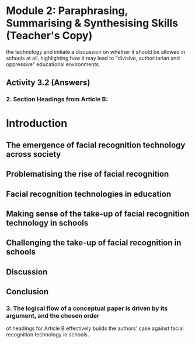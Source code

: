<!-- Page 10 -->

# Module 2: Paraphrasing, Summarising & Synthesising Skills (Teacher's Copy)

the technology and initiate a discussion on whether it should be allowed in schools at all,
highlighting how it may lead to "divisive, authoritarian and oppressive" educational
environments.

## Activity 3.2 (Answers)

### 2. Section Headings from Article B:

# Introduction

## The emergence of facial recognition technology across society

## Problematising the rise of facial recognition

## Facial recognition technologies in education

## Making sense of the take-up of facial recognition technology in schools

## Challenging the take-up of facial recognition in schools

## Discussion

## Conclusion

### 3. The logical flow of a conceptual paper is driven by its argument, and the chosen order
of headings for Article B effectively builds the authors' case against facial recognition
technology in schools.

<!-- Copyright: © 2025 Language Centre-HKBU -->